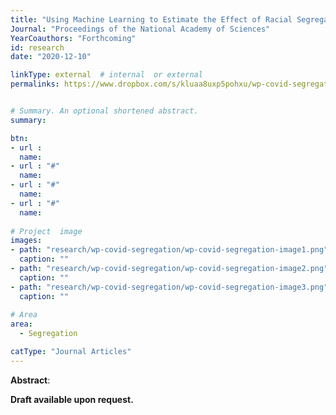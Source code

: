 ```yaml
---
title: "Using Machine Learning to Estimate the Effect of Racial Segregation on COVID-19 Mortality"
Journal: "Proceedings of the National Academy of Sciences"
YearCoauthors: "Forthcoming"
id: research
date: "2020-12-10"

linkType: external  # internal  or external
permalinks: https://www.dropbox.com/s/kluaa8uxp5pohxu/wp-covid-segregation-article.pdf?raw=1


# Summary. An optional shortened abstract.
summary:  

btn:
- url : 
  name:
- url : "#"
  name:
- url : "#"
  name: 
- url : "#"
  name: 
  
# Project  image 
images:
- path: "research/wp-covid-segregation/wp-covid-segregation-image1.png"
  caption: ""
- path: "research/wp-covid-segregation/wp-covid-segregation-image2.png"
  caption: ""  
- path: "research/wp-covid-segregation/wp-covid-segregation-image3.png"
  caption: ""  
  
# Area
area: 
  - Segregation

catType: "Journal Articles"
---
```


**Abstract**:  


**Draft available upon request.**